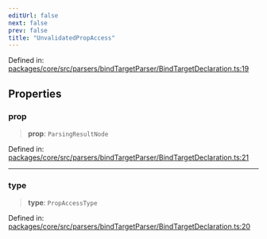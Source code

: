 ```yaml
---
editUrl: false
next: false
prev: false
title: "UnvalidatedPropAccess"
---
```


Defined in: [packages/core/src/parsers/bindTargetParser/BindTargetDeclaration.ts:19](https://github.com/mProjectsCode/obsidian-meta-bind-plugin/blob/164b4e159d0a9103f56c4079fbd94da824499fe4/packages/core/src/parsers/bindTargetParser/BindTargetDeclaration.ts#L19)

## Properties

### prop

> **prop**: `ParsingResultNode`

Defined in: [packages/core/src/parsers/bindTargetParser/BindTargetDeclaration.ts:21](https://github.com/mProjectsCode/obsidian-meta-bind-plugin/blob/164b4e159d0a9103f56c4079fbd94da824499fe4/packages/core/src/parsers/bindTargetParser/BindTargetDeclaration.ts#L21)

***

### type

> **type**: `PropAccessType`

Defined in: [packages/core/src/parsers/bindTargetParser/BindTargetDeclaration.ts:20](https://github.com/mProjectsCode/obsidian-meta-bind-plugin/blob/164b4e159d0a9103f56c4079fbd94da824499fe4/packages/core/src/parsers/bindTargetParser/BindTargetDeclaration.ts#L20)
